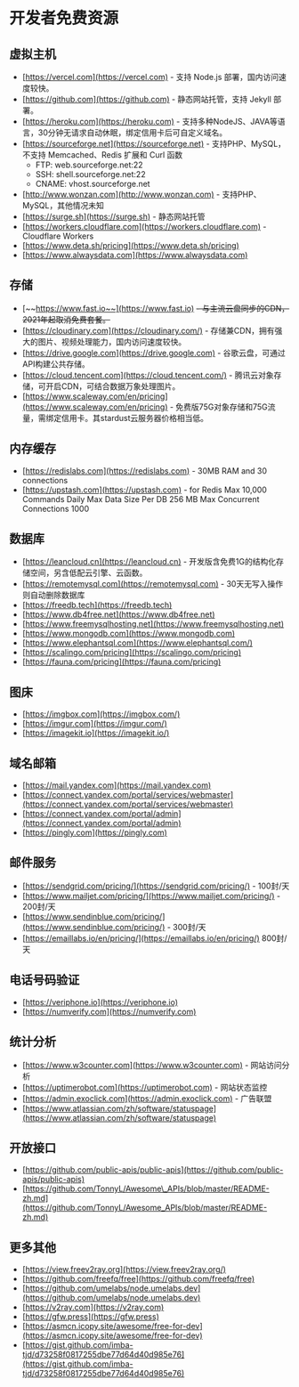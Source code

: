 # 开发者免费资源

## 虚拟主机

* [https://vercel.com](https://vercel.com) - 支持 Node.js 部署，国内访问速度较快。
* [https://github.com](https://github.com) - 静态网站托管，支持 Jekyll 部署。
* [https://heroku.com](https://heroku.com) - 支持多种NodeJS、JAVA等语言，30分钟无请求自动休眠，绑定信用卡后可自定义域名。
* [https://sourceforge.net](https://sourceforge.net) - 支持PHP、MySQL，不支持 Memcached、Redis 扩展和 Curl 函数
  * FTP: web.sourceforge.net:22
  * SSH: shell.sourceforge.net:22
  * CNAME: vhost.sourceforge.net
* [http://www.wonzan.com](http://www.wonzan.com) - 支持PHP、MySQL，其他情况未知
* [https://surge.sh](https://surge.sh) - 静态网站托管
* [https://workers.cloudflare.com](https://workers.cloudflare.com) - Cloudflare Workers
* [https://www.deta.sh/pricing](https://www.deta.sh/pricing)
* [https://www.alwaysdata.com](https://www.alwaysdata.com)

## 存储

* [~~https://www.fast.io~~](https://www.fast.io) ~~- 与主流云盘同步的CDN，2021年起取消免费套餐。~~
* [https://cloudinary.com](https://cloudinary.com/) - 存储兼CDN，拥有强大的图片、视频处理能力，国内访问速度较快。
* [https://drive.google.com](https://drive.google.com) - 谷歌云盘，可通过API构建公共存储。
* [https://cloud.tencent.com](https://cloud.tencent.com/) - 腾讯云对象存储，可开启CDN，可结合数据万象处理图片。
* [https://www.scaleway.com/en/pricing](https://www.scaleway.com/en/pricing) - 免费版75G对象存储和75G流量，需绑定信用卡。其stardust云服务器价格相当低。

## 内存缓存

* [https://redislabs.com](https://redislabs.com) - 30MB RAM and 30 connections
* [https://upstash.com](https://upstash.com) - for Redis Max 10,000 Commands Daily Max Data Size Per DB 256 MB Max Concurrent Connections 1000

## 数据库

* [https://leancloud.cn](https://leancloud.cn) - 开发版含免费1G的结构化存储空间，另含低配云引擎、云函数。
* [https://remotemysql.com](https://remotemysql.com) - 30天无写入操作则自动删除数据库
* [https://freedb.tech](https://freedb.tech)
* [https://www.db4free.net](https://www.db4free.net)
* [https://www.freemysqlhosting.net](https://www.freemysqlhosting.net)
* [https://www.mongodb.com](https://www.mongodb.com)
* [https://www.elephantsql.com](https://www.elephantsql.com/)
* [https://scalingo.com/pricing](https://scalingo.com/pricing) 
* [https://fauna.com/pricing](https://fauna.com/pricing)

## 图床

* [https://imgbox.com](https://imgbox.com/)
* [https://imgur.com](https://imgur.com/)
* [https://imagekit.io](https://imagekit.io/)

## 域名邮箱

* [https://mail.yandex.com](https://mail.yandex.com)
* [https://connect.yandex.com/portal/services/webmaster](https://connect.yandex.com/portal/services/webmaster)
* [https://connect.yandex.com/portal/admin](https://connect.yandex.com/portal/admin)
* [https://pingly.com](https://pingly.com)

## 邮件服务

* [https://sendgrid.com/pricing/](https://sendgrid.com/pricing/) - 100封/天
* [https://www.mailjet.com/pricing/](https://www.mailjet.com/pricing/) - 200封/天
* [https://www.sendinblue.com/pricing/](https://www.sendinblue.com/pricing/) - 300封/天
* [https://emaillabs.io/en/pricing/](https://emaillabs.io/en/pricing/) 800封/天

## 电话号码验证

* [https://veriphone.io](https://veriphone.io)
* [https://numverify.com](https://numverify.com)

## 统计分析

* [https://www.w3counter.com](https://www.w3counter.com) - 网站访问分析
* [https://uptimerobot.com](https://uptimerobot.com) - 网站状态监控
* [https://admin.exoclick.com](https://admin.exoclick.com) - 广告联盟
* [https://www.atlassian.com/zh/software/statuspage](https://www.atlassian.com/zh/software/statuspage)

## 开放接口

* [https://github.com/public-apis/public-apis](https://github.com/public-apis/public-apis)
* [https://github.com/TonnyL/Awesome\_APIs/blob/master/README-zh.md](https://github.com/TonnyL/Awesome_APIs/blob/master/README-zh.md)

## 更多其他

* [https://view.freev2ray.org](https://view.freev2ray.org/)
* [https://github.com/freefq/free](https://github.com/freefq/free)
* [https://github.com/umelabs/node.umelabs.dev](https://github.com/umelabs/node.umelabs.dev)
* [https://v2ray.com](https://v2ray.com)
* [https://gfw.press](https://gfw.press)
* [https://asmcn.icopy.site/awesome/free-for-dev](https://asmcn.icopy.site/awesome/free-for-dev)
* [https://gist.github.com/imba-tjd/d73258f0817255dbe77d64d40d985e76](https://gist.github.com/imba-tjd/d73258f0817255dbe77d64d40d985e76)

